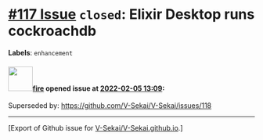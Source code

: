 # [\#117 Issue](https://github.com/V-Sekai/V-Sekai.github.io/issues/117) `closed`: Elixir Desktop runs cockroachdb
**Labels**: `enhancement`


#### <img src="https://avatars.githubusercontent.com/u/32321?u=c2e06a3d2b49a467aa907e54aa259516440267cc&v=4" width="50">[fire](https://github.com/fire) opened issue at [2022-02-05 13:09](https://github.com/V-Sekai/V-Sekai.github.io/issues/117):

Superseded by: https://github.com/V-Sekai/V-Sekai/issues/118




-------------------------------------------------------------------------------



[Export of Github issue for [V-Sekai/V-Sekai.github.io](https://github.com/V-Sekai/V-Sekai.github.io).]
